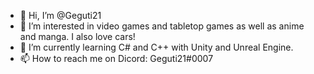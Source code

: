 - 👋 Hi, I’m @Geguti21
- 👀 I’m interested in video games and tabletop games as well as anime and manga. I also love cars!
- 🌱 I’m currently learning C# and C++ with Unity and Unreal Engine.
- 📫 How to reach me on Dicord: Geguti21#0007

<!---
Geguti21/Geguti21 is a ✨ special ✨ repository because its `README.md` (this file) appears on your GitHub profile.
You can click the Preview link to take a look at your changes.
--->
